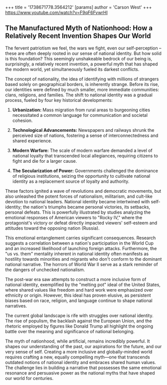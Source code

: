 +++
 title = '1738671778.3564212'
[params]
	author = 'Carson West'
+++
https://www.youtube.com/watch?v=F9qF6FvwrHI

## The Manufactured Myth of Nationhood: How a Relatively Recent Invention Shapes Our World

The fervent patriotism we feel, the wars we fight, even our self-perception – these are often deeply rooted in our sense of national identity. But how solid is this foundation?  This seemingly unshakeable bedrock of our being is, surprisingly, a relatively recent invention, a powerful myth that has shaped the modern world, yet simultaneously fueled its darkest conflicts.

The concept of nationality, the idea of identifying with millions of strangers based solely on geographical borders, is inherently strange.  Before its rise, our identities were defined by much smaller, more immediate communities: clans, religions, and families.  The shift to national identity was a gradual process, fueled by four key historical developments:

1. **Urbanization:** Mass migration from rural areas to burgeoning cities necessitated a common language for communication and societal cohesion.

2. **Technological Advancements:** Newspapers and railways shrunk the perceived size of nations, fostering a sense of interconnectedness and shared experience.

3. **Modern Warfare:**  The scale of modern warfare demanded a level of national loyalty that transcended local allegiances, requiring citizens to fight and die for a larger cause.

4. **The Secularization of Power:** Governments challenged the dominance of religious institutions, seizing the opportunity to cultivate national identity as a replacement source of loyalty and authority.

These factors ignited a wave of revolutions and democratic movements, but also unleashed the potent forces of nationalism, militarism, and cult-like devotion to national leaders.  National identity became intertwined with self-identity; the nation's triumphs became personal victories, its setbacks, personal defeats.  This is powerfully illustrated by studies analyzing the emotional responses of American viewers to "Rocky IV," where the protagonist's victory or defeat directly impacted viewers' self-esteem and attitudes toward the opposing nation (Russia).

This emotional entanglement carries significant consequences.  Research suggests a correlation between a nation's participation in the World Cup and an increased likelihood of launching foreign attacks.  Furthermore, the "us vs. them" mentality inherent in national identity often manifests as hostility towards minorities and migrants who don't conform to the dominant national narrative.  The horrors of World War II serve as a stark reminder of the dangers of unchecked nationalism.

The post-war era saw attempts to construct a more inclusive form of national identity, exemplified by the "melting pot" ideal of the United States, where shared values like freedom and hard work were emphasized over ethnicity or origin.  However, this ideal has proven elusive, as persistent biases based on race, religion, and language continue to shape national narratives.

The current global landscape is rife with struggles over national identity.  The rise of populism, the backlash against the European Union, and the rhetoric employed by figures like Donald Trump all highlight the ongoing battle over the meaning and significance of national belonging.

The myth of nationhood, while artificial, remains incredibly powerful.  It shapes our understanding of the past, our aspirations for the future, and our very sense of self.  Creating a more inclusive and globally-minded world requires crafting a new, equally compelling myth—one that transcends outdated notions of national identity and embraces shared human values.  The challenge lies in building a narrative that possesses the same emotional resonance and persuasive power as the national myths that have shaped our world for centuries.
